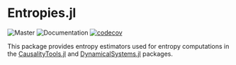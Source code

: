 # Entropies.jl

![Master](https://github.com/juliadynamics/Entropies.jl/workflows/Julia/badge.svg?branch=master)
![Documentation](https://github.com/juliadynamics/Entropies.jl/workflows/Documentation/badge.svg)
[![codecov](https://codecov.io/gh/juliadynamics/Entropies.jl/branch/master/graph/badge.svg?token=6XlPGg5nRG)](undefined)



This package provides entropy estimators used for entropy computations in the [CausalityTools.jl](https://github.com/JuliaDynamics/CausalityTools.jl) and [DynamicalSystems.jl](https://github.com/JuliaDynamics/DynamicalSystems.jl) packages.
